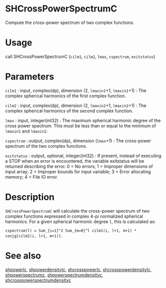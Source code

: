 # SHCrossPowerSpectrumC

Compute the cross-power spectrum of two complex functions.

# Usage

call SHCrossPowerSpectrumC (`cilm1`, `cilm2`, `lmax`, `cspectrum`, `exitstatus`)

# Parameters

`cilm1` : input, complex(dp), dimension (2, `lmaxin1`+1, `lmaxin1`+1)
:   The complex spherical harmonics of the first complex function.

`cilm2` : input, complex(dp), dimension (2, `lmaxin2`+1, `lmaxin2`+1)
:   The complex spherical harmonics of the second complex function.

`lmax` : input, integer(int32)
:   The maximum spherical harmonic degree of the cross power spectrum. This must be less than or equal to the minimum of `lmaxin1` and `lmaxin2`.

`cspectrum` : output, complex(dp), dimension (`lmax`+1)
:   The cross-power spectrum of the two complex functions.

`exitstatus` : output, optional, integer(int32)
:   If present, instead of executing a STOP when an error is encountered, the variable exitstatus will be returned describing the error. 0 = No errors; 1 = Improper dimensions of input array; 2 = Improper bounds for input variable; 3 = Error allocating memory; 4 = File IO error.

# Description

`SHCrossPowerSpectrumC` will calculate the cross-power spectrum of two complex functions expressed in complex 4-pi normalized spherical harmonics. For a given spherical harmonic degree `l`, this is calculated as:

`cspectrum(l) = Sum_{i=1}^2 Sum_{m=0}^l cilm1(i, l+1, m+1) * conjg[cilm2(i, l+1, m+1)]`.

# See also

[shpowerlc](shpowerlc.html), [shpowerdensitylc](shpowerdensitylc.html), [shcrosspowerlc](shcrosspowerlc.html), [shcrosspowerdensitylc](shcrosspowerdensitylc.html), [shpowerspectrumc](shpowerspectrumc.html), [shpowerspectrumdensityc](shpowerspectrumdensityc.html), [shcrosspowerspectrumdensityc](shcrosspowerspectrumdensityc.html)
